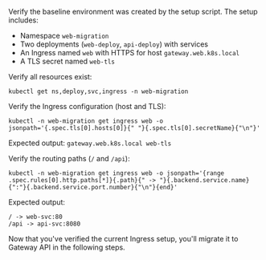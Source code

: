 Verify the baseline environment was created by the setup script. The setup includes:
- Namespace `web-migration`
- Two deployments (`web-deploy`, `api-deploy`) with services
- An Ingress named `web` with HTTPS for host `gateway.web.k8s.local`
- A TLS secret named `web-tls`

Verify all resources exist:

`kubectl get ns,deploy,svc,ingress -n web-migration`

Verify the Ingress configuration (host and TLS):

`kubectl -n web-migration get ingress web -o jsonpath='{.spec.tls[0].hosts[0]}{" "}{.spec.tls[0].secretName}{"\n"}'`

Expected output: `gateway.web.k8s.local web-tls`

Verify the routing paths (`/` and `/api`):

`kubectl -n web-migration get ingress web -o jsonpath='{range .spec.rules[0].http.paths[*]}{.path}{" -> "}{.backend.service.name}{":"}{.backend.service.port.number}{"\n"}{end}'`

Expected output:
```
/ -> web-svc:80
/api -> api-svc:8080
```

Now that you've verified the current Ingress setup, you'll migrate it to Gateway API in the following steps.
